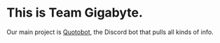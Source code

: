 # This is Team Gigabyte.
Our main project is [Quotobot](https://github.com/Team-Gigabyte/quotobot), the Discord bot that pulls all kinds of info.
